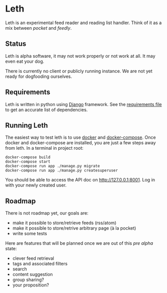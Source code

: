 # Leth
Leth is an experimental feed reader and reading list handler.
Think of it as a mix between _pocket_ and _feedly_.

## Status
Leth is alpha software, it may not work properly or not work at all.
It may even eat your dog.

There is currently no client or publicly running instance.
We are not yet ready for dogfooding ourselves.

## Requirements
Leth is written in python using [Django](https://www.djangoproject.com/) framework.
See the [requirements file](src/requirements.txt) to get an accurate list of dependencies.

## Running Leth
The easiest way to test leth is to use [docker](https://www.docker.com/) and
[docker-compose](https://docs.docker.com/compose/).
Once docker and docker-compose are installed, you are just a few steps away from leth.
In a terminal in project root:

    docker-compose build
    docker-compose start
    docker-compose run app ./manage.py migrate
    docker-compose run app ./manage.py createsuperuser

You should be able to access the API doc on <http://127.0.0.1:8001>.
Log in with your newly created user.

## Roadmap

There is not roadmap yet, our goals are:
* make it possible to store/retrieve feeds (rss/atom)
* make it possible to store/retrive arbitrary page (à la pocket)
* write some tests

Here are features that will be planned once we are out of this _pre alpha_ state:
* clever feed retrieval
* tags and associated filters
* search
* content suggestion
* group sharing?
* your proposition?
